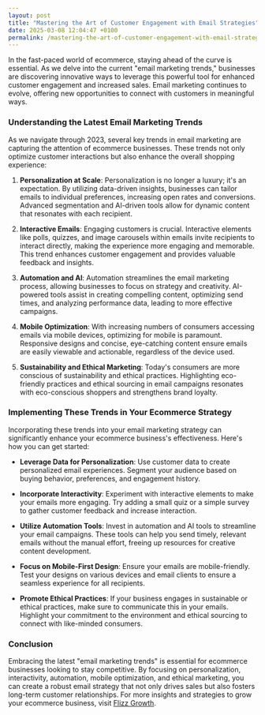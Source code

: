 ```yaml
---
layout: post
title: "Mastering the Art of Customer Engagement with Email Strategies"
date: 2025-03-08 12:04:47 +0100
permalink: /mastering-the-art-of-customer-engagement-with-email-strategies/
---
```



In the fast-paced world of ecommerce, staying ahead of the curve is essential. As we delve into the current "email marketing trends," businesses are discovering innovative ways to leverage this powerful tool for enhanced customer engagement and increased sales. Email marketing continues to evolve, offering new opportunities to connect with customers in meaningful ways.

### Understanding the Latest Email Marketing Trends

As we navigate through 2023, several key trends in email marketing are capturing the attention of ecommerce businesses. These trends not only optimize customer interactions but also enhance the overall shopping experience:

1. **Personalization at Scale**: Personalization is no longer a luxury; it's an expectation. By utilizing data-driven insights, businesses can tailor emails to individual preferences, increasing open rates and conversions. Advanced segmentation and AI-driven tools allow for dynamic content that resonates with each recipient.

2. **Interactive Emails**: Engaging customers is crucial. Interactive elements like polls, quizzes, and image carousels within emails invite recipients to interact directly, making the experience more engaging and memorable. This trend enhances customer engagement and provides valuable feedback and insights.

3. **Automation and AI**: Automation streamlines the email marketing process, allowing businesses to focus on strategy and creativity. AI-powered tools assist in creating compelling content, optimizing send times, and analyzing performance data, leading to more effective campaigns.

4. **Mobile Optimization**: With increasing numbers of consumers accessing emails via mobile devices, optimizing for mobile is paramount. Responsive designs and concise, eye-catching content ensure emails are easily viewable and actionable, regardless of the device used.

5. **Sustainability and Ethical Marketing**: Today's consumers are more conscious of sustainability and ethical practices. Highlighting eco-friendly practices and ethical sourcing in email campaigns resonates with eco-conscious shoppers and strengthens brand loyalty.

### Implementing These Trends in Your Ecommerce Strategy

Incorporating these trends into your email marketing strategy can significantly enhance your ecommerce business's effectiveness. Here's how you can get started:

- **Leverage Data for Personalization**: Use customer data to create personalized email experiences. Segment your audience based on buying behavior, preferences, and engagement history.

- **Incorporate Interactivity**: Experiment with interactive elements to make your emails more engaging. Try adding a small quiz or a simple survey to gather customer feedback and increase interaction.

- **Utilize Automation Tools**: Invest in automation and AI tools to streamline your email campaigns. These tools can help you send timely, relevant emails without the manual effort, freeing up resources for creative content development.

- **Focus on Mobile-First Design**: Ensure your emails are mobile-friendly. Test your designs on various devices and email clients to ensure a seamless experience for all recipients.

- **Promote Ethical Practices**: If your business engages in sustainable or ethical practices, make sure to communicate this in your emails. Highlight your commitment to the environment and ethical sourcing to connect with like-minded consumers.

### Conclusion

Embracing the latest "email marketing trends" is essential for ecommerce businesses looking to stay competitive. By focusing on personalization, interactivity, automation, mobile optimization, and ethical marketing, you can create a robust email strategy that not only drives sales but also fosters long-term customer relationships. For more insights and strategies to grow your ecommerce business, visit [Flizz Growth](https://flizzgrowth.com).